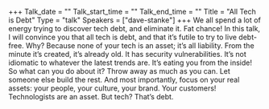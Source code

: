 +++
Talk_date = ""
Talk_start_time = ""
Talk_end_time = ""
Title = "All Tech is Debt"
Type = "talk"
Speakers = ["dave-stanke"]
+++
We all spend a lot of energy trying to discover tech debt, and eliminate it. Fat chance! In this talk, I will convince you that all tech is debt, and that it’s futile to try to live debt-free. Why? Because none of your tech is an asset; it’s all liability. From the minute it’s created, it’s already old. It has security vulnerabilities. It’s not idiomatic to whatever the latest trends are. It’s eating you from the inside! So what can you do about it? Throw away as much as you can. Let someone else build the rest. And most importantly, focus on your real assets: your people, your culture, your brand. Your customers! Technologists are an asset. But tech? That’s debt.
